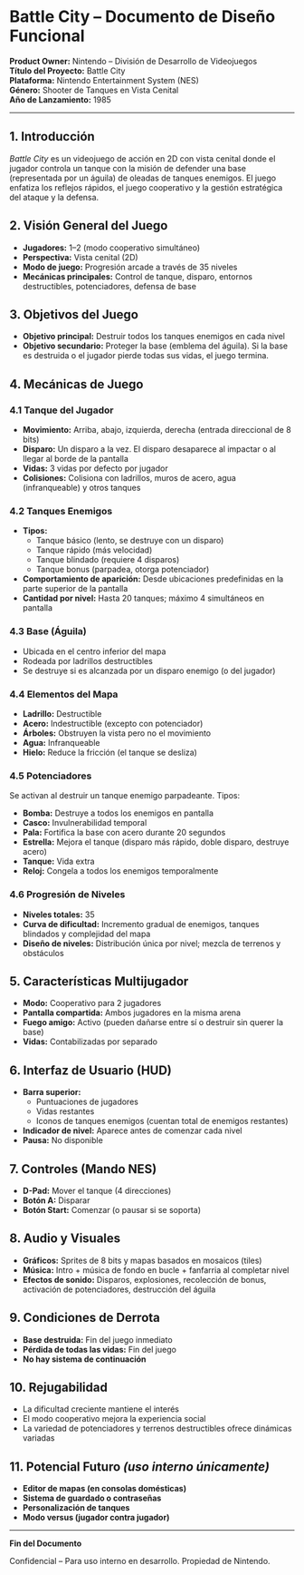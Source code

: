 # Battle City – Documento de Diseño Funcional

**Product Owner:** Nintendo – División de Desarrollo de Videojuegos  
**Título del Proyecto:** Battle City  
**Plataforma:** Nintendo Entertainment System (NES)  
**Género:** Shooter de Tanques en Vista Cenital  
**Año de Lanzamiento:** 1985

---

## 1. Introducción

*Battle City* es un videojuego de acción en 2D con vista cenital donde el jugador controla un tanque con la misión de defender una base (representada por un águila) de oleadas de tanques enemigos. El juego enfatiza los reflejos rápidos, el juego cooperativo y la gestión estratégica del ataque y la defensa.

## 2. Visión General del Juego

- **Jugadores:** 1–2 (modo cooperativo simultáneo)  
- **Perspectiva:** Vista cenital (2D)  
- **Modo de juego:** Progresión arcade a través de 35 niveles  
- **Mecánicas principales:** Control de tanque, disparo, entornos destructibles, potenciadores, defensa de base

## 3. Objetivos del Juego

- **Objetivo principal:** Destruir todos los tanques enemigos en cada nivel  
- **Objetivo secundario:** Proteger la base (emblema del águila). Si la base es destruida o el jugador pierde todas sus vidas, el juego termina.

## 4. Mecánicas de Juego

### 4.1 Tanque del Jugador

- **Movimiento:** Arriba, abajo, izquierda, derecha (entrada direccional de 8 bits)  
- **Disparo:** Un disparo a la vez. El disparo desaparece al impactar o al llegar al borde de la pantalla  
- **Vidas:** 3 vidas por defecto por jugador  
- **Colisiones:** Colisiona con ladrillos, muros de acero, agua (infranqueable) y otros tanques

### 4.2 Tanques Enemigos

- **Tipos:**  
  - Tanque básico (lento, se destruye con un disparo)  
  - Tanque rápido (más velocidad)  
  - Tanque blindado (requiere 4 disparos)  
  - Tanque bonus (parpadea, otorga potenciador)  
- **Comportamiento de aparición:** Desde ubicaciones predefinidas en la parte superior de la pantalla  
- **Cantidad por nivel:** Hasta 20 tanques; máximo 4 simultáneos en pantalla

### 4.3 Base (Águila)

- Ubicada en el centro inferior del mapa  
- Rodeada por ladrillos destructibles  
- Se destruye si es alcanzada por un disparo enemigo (o del jugador)

### 4.4 Elementos del Mapa

- **Ladrillo:** Destructible  
- **Acero:** Indestructible (excepto con potenciador)  
- **Árboles:** Obstruyen la vista pero no el movimiento  
- **Agua:** Infranqueable  
- **Hielo:** Reduce la fricción (el tanque se desliza)

### 4.5 Potenciadores

Se activan al destruir un tanque enemigo parpadeante. Tipos:

- **Bomba:** Destruye a todos los enemigos en pantalla  
- **Casco:** Invulnerabilidad temporal  
- **Pala:** Fortifica la base con acero durante 20 segundos  
- **Estrella:** Mejora el tanque (disparo más rápido, doble disparo, destruye acero)  
- **Tanque:** Vida extra  
- **Reloj:** Congela a todos los enemigos temporalmente

### 4.6 Progresión de Niveles

- **Niveles totales:** 35  
- **Curva de dificultad:** Incremento gradual de enemigos, tanques blindados y complejidad del mapa  
- **Diseño de niveles:** Distribución única por nivel; mezcla de terrenos y obstáculos

## 5. Características Multijugador

- **Modo:** Cooperativo para 2 jugadores  
- **Pantalla compartida:** Ambos jugadores en la misma arena  
- **Fuego amigo:** Activo (pueden dañarse entre sí o destruir sin querer la base)  
- **Vidas:** Contabilizadas por separado

## 6. Interfaz de Usuario (HUD)

- **Barra superior:**  
  - Puntuaciones de jugadores  
  - Vidas restantes  
  - Iconos de tanques enemigos (cuentan total de enemigos restantes)  
- **Indicador de nivel:** Aparece antes de comenzar cada nivel  
- **Pausa:** No disponible

## 7. Controles (Mando NES)

- **D-Pad:** Mover el tanque (4 direcciones)  
- **Botón A:** Disparar  
- **Botón Start:** Comenzar (o pausar si se soporta)

## 8. Audio y Visuales

- **Gráficos:** Sprites de 8 bits y mapas basados en mosaicos (tiles)  
- **Música:** Intro + música de fondo en bucle + fanfarria al completar nivel  
- **Efectos de sonido:** Disparos, explosiones, recolección de bonus, activación de potenciadores, destrucción del águila

## 9. Condiciones de Derrota

- **Base destruida:** Fin del juego inmediato  
- **Pérdida de todas las vidas:** Fin del juego  
- **No hay sistema de continuación**

## 10. Rejugabilidad

- La dificultad creciente mantiene el interés  
- El modo cooperativo mejora la experiencia social  
- La variedad de potenciadores y terrenos destructibles ofrece dinámicas variadas

## 11. Potencial Futuro *(uso interno únicamente)*

- **Editor de mapas (en consolas domésticas)**  
- **Sistema de guardado o contraseñas**  
- **Personalización de tanques**  
- **Modo versus (jugador contra jugador)**

---

**Fin del Documento**

Confidencial – Para uso interno en desarrollo. Propiedad de Nintendo.

